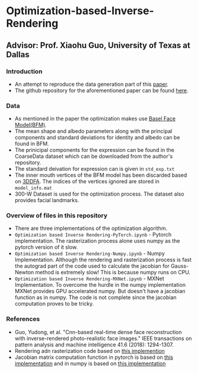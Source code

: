 # Optimization-based-Inverse-Rendering
## Advisor: Prof. Xiaohu Guo, University of Texas at Dallas

### Introduction
* An attempt to reproduce the data generation part of this [paper](https://ieeexplore.ieee.org/abstract/document/8360505).
* The github repository for the aforementioned paper can be found [here](https://github.com/Juyong/3DFace).

### Data
* As mentioned in the paper the optimization makes use [Basel Face Model(BFM)](https://faces.dmi.unibas.ch/bfm/main.php?nav=1-2&id=downloads).
* The mean shape and albedo parameters along with the principal components and standard deviations for identity and albedo can be found in BFM.
* The prinicipal components for the expression can be found in the CoarseData dataset which can be downloaded from the author's repository.
* The standard deivation for expression can is given in `std_exp.txt`
* The inner mouth vertices of the BFM model has been discarded based on [3DDFA](http://www.cbsr.ia.ac.cn/users/xiangyuzhu/projects/3DDFA/main.htm). The indices of the vertices ignored are stored in `model_info.mat`
* 300-W Dataset is used for the optimization process. The dataset also provides facial landmarks.

### Overview of files in this repository
* There are three implementations of the optimization algorithm.
* `Optimization based Inverse Rendering-PyTorch.ipynb` - Pytorch implementation. The rasterization process alone uses numpy as the pytorch version of it slow.
* `Optimization based Inverse Rendering-Numpy.ipynb` - Numpy Implementation. Although the rendering and rasterization process is fast the autograd part of the code used to calculate the jacobian for Gauss-Newton method is extremely slow! This is because numpy runs on CPU.
* `Optimization based Inverse Rendering-MXNet.ipynb` - MXNet Implementation. To overcome the hurdle in the numpy implementation MXNet provides GPU accelerated numpy. But doesn't have a jacobian function as in numpy. The code is not complete since the jacobian computation proves to be tricky.

### References
* Guo, Yudong, et al. "Cnn-based real-time dense face reconstruction with inverse-rendered photo-realistic face images." IEEE transactions on pattern analysis and machine intelligence 41.6 (2018): 1294-1307.
* Rendering adn rasterization code based on [this implemention](https://github.com/YadiraF/face3d)
* Jacobian matrix computation function in pytorch is based on [this implementation](https://github.com/ast0414/adversarial-example/blob/master/craft.py) and in numpy is based on [this implementation](https://stackoverflow.com/questions/49553006/compute-the-jacobian-matrix-in-python)
